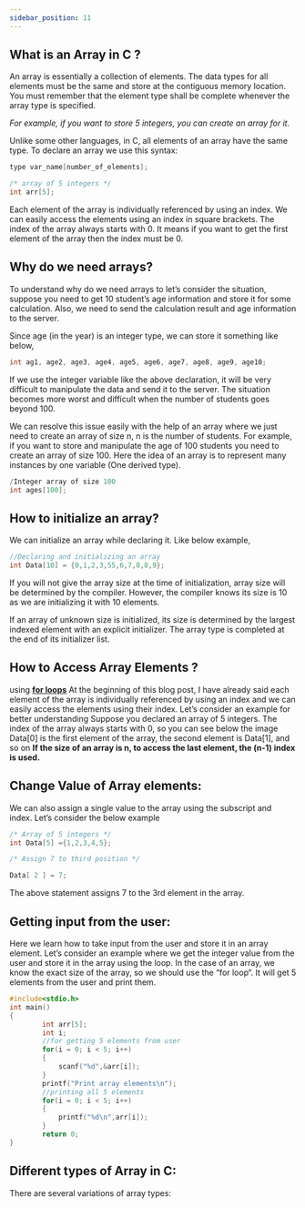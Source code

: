 ```yaml
---
sidebar_position: 11
---
```

## What is an Array in C ?
An array is essentially a collection of elements. The data types for all elements must be the same and store at the contiguous memory location. You must remember that the element type shall be complete whenever the array type is specified.

*For example, if you want to store 5 integers, you can create an array for it.*

Unlike some other languages, in C, all elements of an array have the same type. To declare an array we use this syntax:
```c
type var_name[number_of_elements];

/* array of 5 integers */
int arr[5];
```

Each element of the array is individually referenced by using an index. We can easily access the elements using an index in square brackets. The index of the array always starts with 0. It means if you want to get the first element of the array then the index must be 0.

## Why do we need arrays?
To understand why do we need arrays to let’s consider the situation, suppose you need to get 10 student’s age information and store it for some calculation. Also, we need to send the calculation result and age information to the server.

Since age (in the year) is an integer type, we can store it something like below,
```c
int ag1, age2, age3, age4, age5, age6, age7, age8, age9, age10;
```

If we use the integer variable like the above declaration, it will be very difficult to manipulate the data and send it to the server. The situation becomes more worst and difficult when the number of students goes beyond 100.

We can resolve this issue easily with the help of an array where we just need to create an array of size n, n is the number of students. For example, if you want to store and manipulate the age of 100 students you need to create an array of size 100. Here the idea of an array is to represent many instances by one variable (One derived type).
```c
/Integer array of size 100
int ages[100];
```
## How to initialize an array?
We can initialize an array while declaring it. Like below example,
```c
//Declaring and initializing an array
int Data[10] = {0,1,2,3,55,6,7,8,8,9};
```

If you will not give the array size at the time of initialization, array size will be determined by the compiler. However, the compiler knows its size is 10 as we are initializing it with 10 elements.

If an array of unknown size is initialized, its size is determined by the largest indexed element with an explicit initializer. The array type is completed at the end of its initializer list.

## How to Access Array Elements ?
using [**for loops**](Loops%20Statement.md)
At the beginning of this blog post, I have already said each element of the array is individually referenced by using an index and we can easily access the elements using their index. Let’s consider an example for better understanding
Suppose you declared an array of 5 integers. The index of the array always starts with 0, so you can see below the image Data[0] is the first element of the array, the second element is Data[1], and so on
**If the size of an array is n, to access the last element, the (n-1) index is used.**

## Change Value of Array elements:
We can also assign a single value to the array using the subscript and index. Let’s consider the below example
```c
/* Array of 5 integers */
int Data[5] ={1,2,3,4,5};

/* Assign 7 to third position */

Data[ 2 ] = 7;
```
The above statement assigns 7 to the 3rd element in the array.

## Getting input from the user:
Here we learn how to take input from the user and store it in an array element. Let’s consider an example where we get the integer value from the user and store it in the array using the loop. In the case of an array, we know the exact size of the array, so we should use the “for loop“. It will get 5 elements from the user and print them.
```c
#include<stdio.h>
int main()
{
        int arr[5];
        int i;
        //for getting 5 elements from user
        for(i = 0; i < 5; i++)
        {
            scanf("%d",&arr[i]);
        }
        printf("Print array elements\n");
        //printing all 5 elements
        for(i = 0; i < 5; i++)
        {
            printf("%d\n",arr[i]);
        }
        return 0;
}
```

## Different types of Array in C:
There are several variations of array types: 
